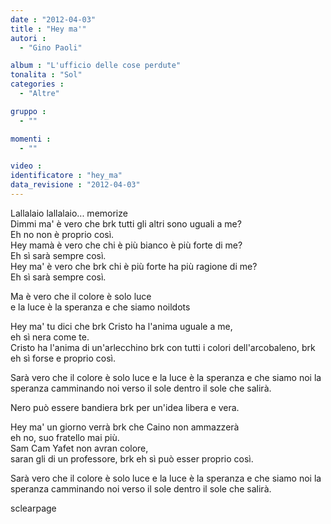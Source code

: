 ```yaml
---
date : "2012-04-03"
title : "Hey ma'"
autori : 
  - "Gino Paoli"

album : "L'ufficio delle cose perdute"
tonalita : "Sol"
categories : 
  - "Altre"

gruppo : 
  - ""

momenti : 
  - ""

video : 
identificatore : "hey_ma"
data_revisione : "2012-04-03"
---
```

  
  
Lallalaio lallalaio... memorize  
Dimmi ma' è vero che brk tutti gli altri sono uguali a me?  
Eh no non è proprio così.   
Hey mamà è vero che chi è più bianco è più forte di me?   
Eh sì sarà sempre così.  
Hey ma' è vero che  brk chi è più forte ha più ragione di me?  
Eh sì sarà sempre così.  
  
  
Ma è vero che il colore è solo luce  
e la luce è la speranza e che siamo noildots   
  
  
Hey ma' tu dici che brk Cristo ha l'anima uguale a me,  
eh sì nera come te.  
Cristo ha l'anima di un'arlecchino brk con tutti i colori dell'arcobaleno, brk eh sì forse e proprio così.  
  
  
Sarà vero che il colore è solo luce e la luce è la speranza e che siamo noi la speranza camminando noi verso il sole dentro il sole che salirà.   
  
  
Nero può essere bandiera  brk per un'idea libera e vera.  
  
  
Hey ma' un giorno verrà brk che Caino non ammazzerà  
eh no, suo fratello mai più.  
Sam Cam Yafet non avran colore,   
saran gli di un professore, brk eh sì può esser proprio così.  
  
  
Sarà vero che il colore è solo luce e la luce è la speranza e che siamo noi la speranza camminando noi verso il sole dentro il sole che salirà.   
  
  
  
sclearpage  
